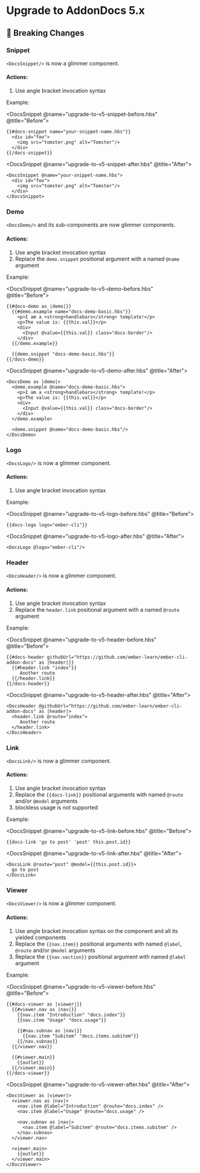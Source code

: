 # Upgrade to AddonDocs 5.x

## 🚨 Breaking Changes

### Snippet

`<DocsSnippet/>` is now a glimmer component.

#### Actions:
1. Use angle bracket invocation syntax

Example:

<DocsSnippet @name="upgrade-to-v5-snippet-before.hbs" @title="Before">

    {{#docs-snippet name="your-snippet-name.hbs"}}
      <div id="foo">
        <img src="tomster.png" alt="Tomster"/>
      </div>
    {{/docs-snippet}}
</DocsSnippet>

<DocsSnippet @name="upgrade-to-v5-snippet-after.hbs" @title="After">

    <DocsSnippet @name="your-snippet-name.hbs">
      <div id="foo">
        <img src="tomster.png" alt="Tomster"/>
      </div>
    </DocsSnippet>
</DocsSnippet>

### Demo

`<DocsDemo/>` and its sub-components are now glimmer components.

#### Actions:
1. Use angle bracket invocation syntax
1. Replace the `demo.snippet` positional argument with a named `@name` argument

Example:

<DocsSnippet @name="upgrade-to-v5-demo-before.hbs" @title="Before">

    {{#docs-demo as |demo|}}
      {{#demo.example name="docs-demo-basic.hbs"}}
        <p>I am a <strong>handlebars</strong> template!</p>
        <p>The value is: {{this.val}}</p>
        <div>
          <Input @value={{this.val}} class="docs-border"/>
        </div>
      {{/demo.example}}

      {{demo.snippet "docs-demo-basic.hbs"}}
    {{/docs-demo}}
</DocsSnippet>

<DocsSnippet @name="upgrade-to-v5-demo-after.hbs" @title="After">

    <DocsDemo as |demo|>
      <demo.example @name="docs-demo-basic.hbs">
        <p>I am a <strong>handlebars</strong> template!</p>
        <p>The value is: {{this.val}}</p>
        <div>
          <Input @value={{this.val}} class="docs-border"/>
        </div>
      </demo.example>

      <demo.snippet @name="docs-demo-basic.hbs"/>
    </DocsDemo>
</DocsSnippet>


### Logo

`<DocsLogo/>` is now a glimmer component.

#### Actions:
1. Use angle bracket invocation syntax

Example:

<DocsSnippet @name="upgrade-to-v5-logo-before.hbs" @title="Before">

    {{docs-logo logo="ember-cli"}}
</DocsSnippet>

<DocsSnippet @name="upgrade-to-v5-logo-after.hbs" @title="After">

    <DocsLogo @logo="ember-cli"/>
</DocsSnippet>

### Header

`<DocsHeader/>` is now a glimmer component.

#### Actions:
1. Use angle bracket invocation syntax
1. Replace the `header.link` positional argument with a named `@route` argument

Example:

<DocsSnippet @name="upgrade-to-v5-header-before.hbs" @title="Before">

    {{#docs-header githubUrl="https://github.com/ember-learn/ember-cli-addon-docs" as |header|}}
      {{#header.link "index"}}
         Another route
      {{/header.link}}
    {{/docs-header}}
</DocsSnippet>

<DocsSnippet @name="upgrade-to-v5-header-after.hbs" @title="After">

    <DocsHeader @githubUrl="https://github.com/ember-learn/ember-cli-addon-docs" as |header|>
      <header.link @route="index">
         Another route
      </header.link>
    </DocsHeader>
</DocsSnippet>

### Link

`<DocsLink/>` is now a glimmer component.

#### Actions:
1. Use angle bracket invocation syntax
2. Replace the `{{docs-link}}` positional arguments with named `@route` and/or `@model` arguments
3. blockless usage is *not* supported

Example:

<DocsSnippet @name="upgrade-to-v5-link-before.hbs" @title="Before">

    {{docs-link 'go to post' 'post' this.post.id}}
</DocsSnippet>

<DocsSnippet @name="upgrade-to-v5-link-after.hbs" @title="After">

    <DocsLink @route="post" @model={{this.post.id}}>
      go to post
    </DocsLink>
</DocsSnippet>

### Viewer

`<DocsViewer/>` is now a glimmer component.

#### Actions:
1. Use angle bracket invocation syntax on the component and all its yielded components
2. Replace the `{{nav.item}}` positional arguments with named `@label`, `@route` and/or `@model` arguments
3. Replace the `{{nav.section}}` positional argument with named `@label` argument

Example:

<DocsSnippet @name="upgrade-to-v5-viewer-before.hbs" @title="Before">

    {{#docs-viewer as |viewer|}}
      {{#viewer.nav as |nav|}}
        {{nav.item "Introduction" "docs.index"}}
        {{nav.item "Usage" "docs.usage"}}

        {{#nav.subnav as |nav|}}
          {{nav.item "Subitem" "docs.items.subitem"}}
        {{/nav.subnav}}
      {{/viewer.nav}}

      {{#viewer.main}}
        {{outlet}}
      {{/viewer.main}}
    {{/docs-viewer}}
</DocsSnippet>

<DocsSnippet @name="upgrade-to-v5-viewer-after.hbs" @title="After">

    <DocsViewer as |viewer|>
      <viewer.nav as |nav|>
        <nav.item @label="Introduction" @route="docs.index" />
        <nav.item @label="Usage" @route="docs.usage" />

        <nav.subnav as |nav|>
          <nav.item @label="Subitem" @route="docs.items.subitem" />
        </nav.subnav>
      </viewer.nav>

      <viewer.main>
        {{outlet}}
      </viewer.main>
    </DocsViewer>
</DocsSnippet>